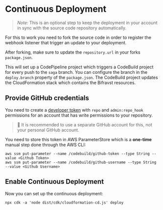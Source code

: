 # Continuous Deployment

> *Note:* This is an optional step to keep the deployment in your account in sync with the source code repository automatically.

For this to work you need to fork the source code in order to register the webhook listener that trigger an update to your deployment.

After forking, make sure to update the `repository.url` in your forks `package.json`.

This will set up a CodePipeline project which triggers a CodeBuild project for every push to the `saga` branch. You can configure the branch in the `deploy.branch` property of the `package.json`. The CodeBuild project updates the CloudFormation stack which contains the Bifravst resources. 

## Provide GitHub credentials

You need to create a [developer token](https://help.github.com/en/articles/creating-a-personal-access-token-for-the-command-line) with `repo` and `admin:repo_hook` permissions for an account that has write permissions to your repository. 

> 🚨 It is recommended to use a separate GitHub account for this, not your personal GitHub account.

You need to store this token in AWS ParameterStore which is a **one-time** manual step done through the AWS CLI: 

	aws ssm put-parameter --name /codebuild/github-token --type String --value <Github Token>
	aws ssm put-parameter --name /codebuild/github-username --type String --value <Github Username>

## Enable Continuous Deployment

Now you can set up the continuous deployment:

	npx cdk -a 'node dist/cdk/cloudformation-cd.js' deploy
